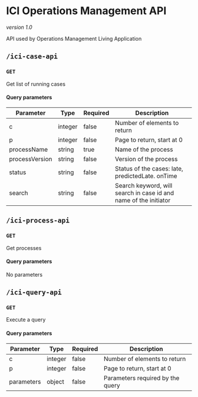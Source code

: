 # ICI Operations Management API

*version 1.0*

API used by Operations Management Living Application


## `/ici-case-api`
### `GET`
Get list of running cases
#### Query parameters
|Parameter|Type|Required|Description|
|---------|----|--------|-----------|
|c|integer|false|Number of elements to return|
|p|integer|false|Page to return, start at 0|
|processName|string|true|Name of the process|
|processVersion|string|false|Version of the process|
|status|string|false|Status of the cases: late, predictedLate. onTime|
|search|string|false|Search keyword, will search in case id and name of the initiator|

## `/ici-process-api`
### `GET`
Get processes
#### Query parameters
No parameters

## `/ici-query-api`
### `GET`
Execute a query
#### Query parameters
|Parameter|Type|Required|Description|
|---------|----|--------|-----------|
|c|integer|false|Number of elements to return|
|p|integer|false|Page to return, start at 0|
|parameters|object|false|Parameters required by the query|

